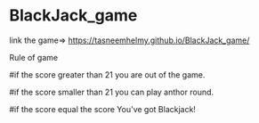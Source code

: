 # BlackJack_game
link the game=> https://tasneemhelmy.github.io/BlackJack_game/   



 Rule of game


 
   #if the score greater than 21 you are out of the game.


   
   #if the score smaller than 21 you can play anthor round.

   
   #if the score equal the score  You've got Blackjack!

